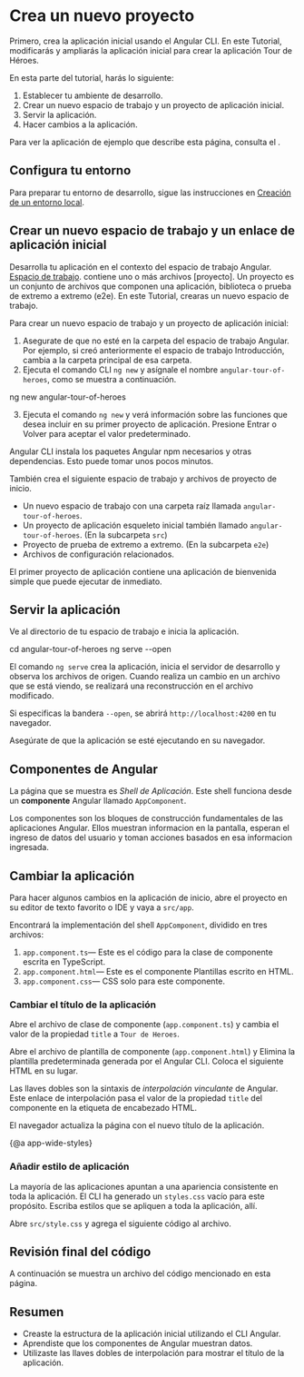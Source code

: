 # Crea un nuevo proyecto

Primero, crea la aplicación inicial usando el Angular CLI. En este Tutorial, modificarás y ampliarás la aplicación inicial para crear la aplicación Tour de Héroes.

En esta parte del tutorial, harás lo siguiente:

1. Establecer tu ambiente de desarrollo.
2. Crear un nuevo espacio de trabajo y un proyecto de aplicación inicial.
3. Servir la aplicación.
4. Hacer cambios a la aplicación.

<div class="alert is-helpful">

Para ver la aplicación de ejemplo que describe esta página, consulta el <live-example></live-example>.

</div>

## Configura tu entorno

Para preparar tu entorno de desarrollo, sigue las instrucciones en [Creación de un entorno local](guide/setup-local "Configuración para el desarrollo local").

## Crear un nuevo espacio de trabajo y un enlace de aplicación inicial

Desarrolla tu aplicación en el contexto del espacio de trabajo Angular. [Espacio de trabajo](guide/glossary#workspace). contiene uno o más archivos [proyecto]. Un proyecto es un conjunto de archivos que componen una aplicación, biblioteca o prueba de extremo a extremo (e2e).
En este Tutorial, crearas un nuevo espacio de trabajo.

Para crear un nuevo espacio de trabajo y un proyecto de aplicación inicial:

  1. Asegurate de que no esté en la carpeta del espacio de trabajo Angular. Por ejemplo, si creó anteriormente el espacio de trabajo Introducción, cambia a la carpeta principal de esa carpeta.
  2. Ejecuta el comando CLI `ng new` y asígnale el nombre `angular-tour-of-heroes`, como se muestra a continuación.

  <code-example language="sh" class="code-shell">
    ng new angular-tour-of-heroes
  </code-example>

3. Ejecuta el comando `ng new` y verá información sobre las funciones que desea incluir en su primer proyecto de aplicación. Presione Entrar o Volver para aceptar el valor predeterminado.

Angular CLI instala los paquetes Angular npm necesarios y otras dependencias. Esto puede tomar unos pocos minutos.

También crea el siguiente espacio de trabajo y archivos de proyecto de inicio.

  * Un nuevo espacio de trabajo con una carpeta raíz llamada `angular-tour-of-heroes`.
  * Un proyecto de aplicación esqueleto inicial también llamado `angular-tour-of-heroes`. (En la subcarpeta `src`)
  * Proyecto de prueba de extremo a extremo. (En la subcarpeta `e2e`)
  * Archivos de configuración relacionados.

El primer proyecto de aplicación contiene una aplicación de bienvenida simple que puede ejecutar de inmediato.

## Servir la aplicación

Ve al directorio de tu espacio de trabajo e inicia la aplicación.

<code-example language="sh" class="code-shell">
  cd angular-tour-of-heroes
  ng serve --open
</code-example>

<div class="alert is-helpful">

El comando `ng serve` crea la aplicación, inicia el servidor de desarrollo y observa los archivos de origen.
Cuando realiza un cambio en un archivo que se está viendo, se realizará una reconstrucción en el archivo modificado.

Si especificas la bandera `--open`, se abrirá `http://localhost:4200` en tu navegador.

</div>

Asegúrate de que la aplicación se esté ejecutando en su navegador.

## Componentes de Angular

La página que se muestra es _Shell de Aplicación_.
Este shell funciona desde un **componente** Angular llamado `AppComponent`.

Los componentes son los bloques de construcción fundamentales de las aplicaciones Angular.
Ellos muestran informacion en la pantalla, esperan el ingreso de datos del usuario y toman acciones basados en esa informacion ingresada.

## Cambiar la aplicación

Para hacer algunos cambios en la aplicación de inicio, abre el proyecto en su editor de texto favorito o IDE y vaya a `src/app`.

Encontrará la implementación del shell `AppComponent`, dividido en tres archivos:

1. `app.component.ts`&mdash; Este es el código para la clase de componente escrita en TypeScript.
1. `app.component.html`&mdash; Este es el componente Plantillas escrito en HTML.
1. `app.component.css`&mdash; CSS solo para este componente.

### Cambiar el título de la aplicación

Abre el archivo de clase de componente (`app.component.ts`) y cambia el valor de la propiedad `title` a `Tour de Heroes`.

<code-example path="toh-pt0/src/app/app.component.ts" region="set-title" header="app.component.ts (class title property)"></code-example>

Abre el archivo de plantilla de componente (`app.component.html`) y
Elimina la plantilla predeterminada generada por el Angular CLI.
Coloca el siguiente HTML en su lugar.

<code-example path="toh-pt0/src/app/app.component.html"
  header="app.component.html (template)"></code-example>

Las llaves dobles son la sintaxis de *interpolación vinculante* de Angular.
Este enlace de interpolación pasa el valor de la propiedad `title` del componente en la etiqueta de encabezado HTML.

El navegador actualiza la página con el nuevo título de la aplicación.

{@a app-wide-styles}

### Añadir estilo de aplicación

La mayoría de las aplicaciones apuntan a una apariencia consistente en toda la aplicación.
El CLI ha generado un `styles.css` vacío para este propósito.
Escriba estilos que se apliquen a toda la aplicación, allí.

Abre `src/style.css` y agrega el siguiente código al archivo.

<code-example path="toh-pt0/src/styles.1.css" header="src/styles.css (excerpt)">
</code-example>

## Revisión final del código

A continuación se muestra un archivo del código mencionado en esta página.

<code-tabs>

  <code-pane header="src/app/app.component.ts" path="toh-pt0/src/app/app.component.ts">
  </code-pane>

  <code-pane header="src/app/app.component.html" path="toh-pt0/src/app/app.component.html">
  </code-pane>

  <code-pane
    header="src/styles.css (excerpt)"
    path="toh-pt0/src/styles.1.css">
  </code-pane>
</code-tabs>

## Resumen

* Creaste la estructura de la aplicación inicial utilizando el CLI Angular.
* Aprendiste que los componentes de Angular muestran datos.
* Utilizaste las llaves dobles de interpolación para mostrar el título de la aplicación.
